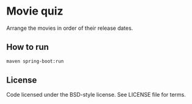 # Movie quiz
Arrange the movies in order of their release dates.

## How to run

```bash
maven spring-boot:run
```

## License
Code licensed under the BSD-style license. See LICENSE file for terms.
